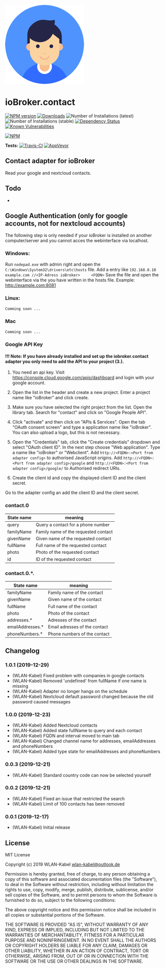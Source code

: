 ![Logo](admin/contact.png)
# ioBroker.contact

[![NPM version](http://img.shields.io/npm/v/iobroker.contact.svg)](https://www.npmjs.com/package/iobroker.contact)
[![Downloads](https://img.shields.io/npm/dm/iobroker.contact.svg)](https://www.npmjs.com/package/iobroker.contact)
![Number of Installations (latest)](http://iobroker.live/badges/contact-installed.svg)
![Number of Installations (stable)](http://iobroker.live/badges/contact-stable.svg)
[![Dependency Status](https://img.shields.io/david/WLAN-Kabel/ioBroker.contact.svg)](https://david-dm.org/WLAN-Kabel/iobroker.contact)
[![Known Vulnerabilities](https://snyk.io/test/github/WLAN-Kabel/ioBroker.contact/badge.svg)](https://snyk.io/test/github/WLAN-Kabel/ioBroker.contact)

[![NPM](https://nodei.co/npm/iobroker.contact.png?downloads=true)](https://nodei.co/npm/iobroker.contact/)

**Tests:** [![Travis-CI](http://img.shields.io/travis/WLAN-Kabel/ioBroker.contact/master.svg)](https://travis-ci.org/WLAN-Kabel/ioBroker.contact) [![AppVeyor](https://ci.appveyor.com/api/projects/status/github/WLAN-Kabel/ioBroker.contact?branch=master&svg=true)](https://ci.appveyor.com/project/WLANKabel/ioBroker-contact/)

## Contact adapter for ioBroker

Read your google and nextcloud contacts.

## Todo
* 

## Google Authentication (only for google accounts, not for nextcloud accounts)
The following step is only needed if your ioBroker is installed on another computer/server and you cannot acces the webinterface via localhost.

### Windows:

Run ```nodepad.exe``` with admin right and open the ```C:\Windows\System32\drivers\etc\hosts``` file.
Add a entry like ```192.168.0.10    example.com //<IP-Adress ioBroker>     <FQDN>```
Save the file and open the webinterface via the <FQDN> you have written in the hosts file. Example: http://example.com:8081

### Linux:

    Comming soon ...

### Mac

    Comming soon ...

### Google API Key

#### !!! Note: If you have already installed and set up the iobroker.contact adapter you only need to add the API to your project (3.).

1. You need an api key. Visit https://console.cloud.google.com/apis/dashboard and login with your google account.

2. Open the list in the header and create a new project. Enter a project name like "ioBroker" and click create.

3. Make sure you have selected the right project from the list. Open the library tab. Search for "contact" and click on "Google People API".

4. Click "activate" and then click on "APIs & Services". Open the tab "OAuth consent screen" and type a application name like "ioBroker". You can also upload a logo, but this is not necessary.

5. Open the "Credentials" tab, click the "Create credentials" dropdown and select "OAuth client ID". In the next step choose "Web application". Type a name like "ioBroker" or "Webclient". Add ```http://<FQDN>:<Port from adapter config>``` to authorised JavaScript origins. Add ```http://<FQDN>:<Port from adapter config>/google``` and ```http://<FQDN>:<Port from adapter config>/google/``` to Authorised redirect URIs.

6. Create the client id and copy the displayed client ID and the client secret.

Go to the adapter config an add the client ID and the client secret.

### contact.0

| State name | meaning |
| - | - |
| query | Query a contact for a phone number |
| familyName | Family name of the requested contact |
| givenName | Given name of the requested contact |
| fullName | Full name of the requested contact |
| photo | Photo of the requested contact |
| id | ID of the requested contact |

### contact.0.*.

| State name | meaning |
| - | - |
| familyName | Family name of the contact |
| givenName | Given name of the contact |
| fullName | Full name of the contact |
| photo | Photo of the contact |
| addresses.* | Adresses of the contact |
| emailAddresses.* | Email adresses of the contact |
| phoneNumbers.* | Phone numbers of the contact |

## Changelog

### 1.0.1 (2019-12-29)
* (WLAN-Kabel) Fixed problem with companies in google contacts
* (WLAN-Kabel) Removed 'undefined' from fullName if one name is missing
* (WLAN-Kabel) Adapter no longer hangs on the schedule
* (WLAN-Kabel) Nextcloud default password changed because the old password caused messages

### 1.0.0 (2019-12-23)
* (WLAN-Kabel) Added Nextcloud contacts
* (WLAN-Kabel) Added state fullName to query and each contact
* (WLAN-Kabel) FQDN and interval moved to main tab
* (WLAN-Kabel) Changed channel name for addresses, emailAddresses and phoneNumbers
* (WLAN-Kabel) Added type state for emailAddresses and phoneNumbers

### 0.0.3 (2019-12-21)
* (WLAN-Kabel) Standard country code can now be selected yourself

### 0.0.2 (2019-12-21)
* (WLAN-Kabel) Fixed an issue that restricted the search
* (WLAN-Kabel) Limit of 100 contacts has been removed

### 0.0.1 (2019-12-17)
* (WLAN-Kabel) Initial release

## License
MIT License

Copyright (c) 2019 WLAN-Kabel <wlan-kabel@outlook.de>

Permission is hereby granted, free of charge, to any person obtaining a copy
of this software and associated documentation files (the "Software"), to deal
in the Software without restriction, including without limitation the rights
to use, copy, modify, merge, publish, distribute, sublicense, and/or sell
copies of the Software, and to permit persons to whom the Software is
furnished to do so, subject to the following conditions:

The above copyright notice and this permission notice shall be included in all
copies or substantial portions of the Software.

THE SOFTWARE IS PROVIDED "AS IS", WITHOUT WARRANTY OF ANY KIND, EXPRESS OR
IMPLIED, INCLUDING BUT NOT LIMITED TO THE WARRANTIES OF MERCHANTABILITY,
FITNESS FOR A PARTICULAR PURPOSE AND NONINFRINGEMENT. IN NO EVENT SHALL THE
AUTHORS OR COPYRIGHT HOLDERS BE LIABLE FOR ANY CLAIM, DAMAGES OR OTHER
LIABILITY, WHETHER IN AN ACTION OF CONTRACT, TORT OR OTHERWISE, ARISING FROM,
OUT OF OR IN CONNECTION WITH THE SOFTWARE OR THE USE OR OTHER DEALINGS IN THE
SOFTWARE.